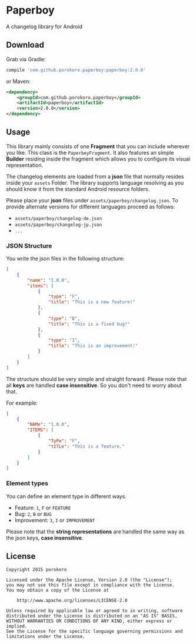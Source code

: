 Paperboy
========

A changelog library for Android

Download
--------

Grab via Gradle:
```groovy
compile 'com.github.porokoro.paperboy:paperboy:2.0.0'
```
or Maven:
```xml
<dependency>
    <groupId>com.github.porokoro.paperboy</groupId>
    <artifactId>paperboy</artifactId>
    <version>2.0.0</version>
</dependency>
```

Usage
-----

This library mainly consists of one **Fragment** that you can include wherever
you like. This class is the `PaperboyFragment`. It also features an simple
**Builder** residing inside the fragment which allows you to configure its
visual representation.

The changelog elements are loaded from a **json** file that normally resides
inside your `assets` Folder. The library supports language resolving
as you should know it from the standard Android resource folders.

Please place your **json** files under `assets/paperboy/changelog.json`.
To provide alternate versions for different languages proceed as follows:
* `assets/paperboy/changelog-de.json`
* `assets/paperboy/changelog-jp.json`
* `...`


### JSON Structure ###

You write the json files in the following structure:
```json
[
    {
        "name": "1.0.0",
        "items": [
            {
                "type": "F",
                "title": "This is a new feature!"
            },
            {
                "type": "B",
                "title": "This is a fixed bug!"
            },
            {
                "type": "I",
                "title": "This is an improvement!"
            }
        ]
    }
]
```

The structure should be very simple and straight forward. Please note that all
**keys** are handled **case insensitive**. So you don't need to worry about
that.

For example:
```json
[
    {
        "NAMe": "1.0.0",
        "ITEMS": [
            {
                "TyPe": "F",
                "tITLe": "This is a feature."
            }
        ]
    }
]
```

### Element types ###

You can define an element type in different ways.

* Feature: `1`, `F` or `FEATURE`
* Bug: `2`, `B` or `BUG`
* Improvement: `3`, `I` or `IMPROVEMENT`

Please note that the **string representations** are handled the same way as the
json keys, **case insensitive**.

License
-------

```
Copyright 2015 porokoro

Licensed under the Apache License, Version 2.0 (the "License");
you may not use this file except in compliance with the License.
You may obtain a copy of the License at

    http://www.apache.org/licenses/LICENSE-2.0

Unless required by applicable law or agreed to in writing, software
distributed under the License is distributed on an "AS IS" BASIS,
WITHOUT WARRANTIES OR CONDITIONS OF ANY KIND, either express or implied.
See the License for the specific language governing permissions and
limitations under the License.
```
